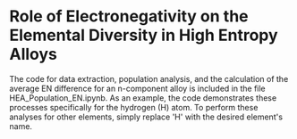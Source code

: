 # Role of Electronegativity on the Elemental Diversity in High Entropy Alloys
The code for data extraction, population analysis, and the calculation of the average EN difference for an n-component alloy is included in the file HEA_Population_EN.ipynb. As an example, the code demonstrates these processes specifically for the hydrogen (H) atom. To perform these analyses for other elements, simply replace 'H' with the desired element's name.






